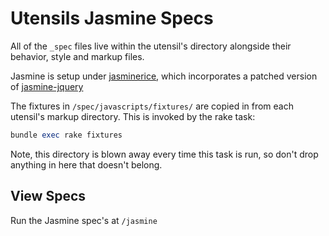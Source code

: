 
# Utensils Jasmine Specs

All of the `_spec` files live within the utensil's directory alongside
their behavior, style and markup files.

Jasmine is setup under [jasminerice](https://github.com/bradphelan/jasminerice), which
incorporates a patched version of [jasmine-jquery](https://github.com/velesin/jasmine-jquery)

The fixtures in `/spec/javascripts/fixtures/` are copied in from each
utensil's markup directory. This is invoked by the rake task:

```ruby
bundle exec rake fixtures
```
Note, this directory is blown away every time this task is run, so don't
drop anything in here that doesn't belong.

## View Specs
Run the Jasmine spec's at `/jasmine`

